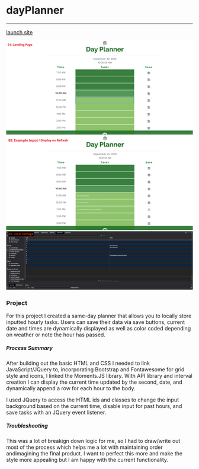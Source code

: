 # dayPlanner
----

[launch site](https://eaclumpkens.github.io/dayPlanner/)

![landing-page](./assets/images/01-screenshot.png)
![user-input](./assets/images/02-screenshot.png)
![local-storage](./assets/images/03-screenshot.png)

### Project 

For this project I created a same-day planner that allows you to locally store inputted hourly tasks. Users can save their data via save buttons, current date and times are dynamically displayed as well as color coded depending on weather or note the hour has passed.

##### Process Summary

After building out the basic HTML and CSS I needed to link JavaScript/JQuery to, incorporating Bootstrap and Fontawesome for grid style and icons, I linked the Moments.JS library. With API library and interval creation I can display the current time updated by the second, date, and dynamically append a row for each hour to the body. 

I used JQuery to access the HTML ids and classes to change the input background based on the current time, disable input for past hours, and save tasks with an JQuery event listener.

##### Troubleshooting

This was a lot of breakign down logic for me, so I had to draw/write out most of the process which helps me a lot with maintaining order andimagining the final product. I want to perfect this more and make the style more appealing but I am happy with the current functionality.